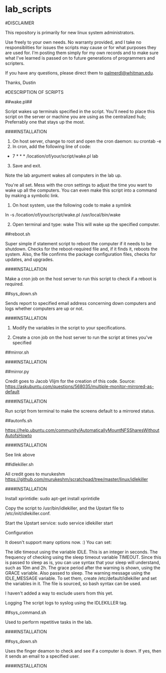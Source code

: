 # lab_scripts

#DISCLAIMER

This repository is primarily for new linux system administrators. 

Use freely to your own needs. No warranty provided, and I take no responsiblities for issues the scripts may cause
or for what purposes they are used for. I'm posting them simply for my own records and to make sure what I've learned
is passed on to future generations of programmers and scripters. 

If you have any questions, please direct them to palmerdl@whitman.edu.

Thanks,
Dustin




#DESCRIPTION OF SCRIPTS

##wake.pl##

Script wakes up terminals specified in the script. You'll need to place this script on the server or machine you are using as the centralized hub; Preferrably one that stays up the most. 

####INSTALLATION
1. On host server, change to root and open the cron daemon:
su
crontab -e
2. In cron, add the following line of code:
* 7 * * * /location/of/your/script/wake.pl lab
3. Save and exit.

Note the lab argument wakes all computers in the lab up. 

You're all set. Mess with the cron settings to adjust the time you want to 
wake up all the computers. You can even make this script into a command by 
making a symbolic link.

1. On host system, use the following code to make a symlink

ln -s /location/of/your/script/wake.pl /usr/local/bin/wake

2. Open terminal and type: wake <hostname>
This will wake up the specified computer.




##reboot.sh

Super simple if statement script to reboot the computer if it needs to be shutdown.
Checks for the reboot-required file and, if it finds it, reboots the system. Also,
the file confirms the package configuration files, checks for updates, and upgrades.

####INSTALLATION

Make a cron job on the host server to run this script to check if a reboot is required.




##sys_down.sh

Sends report to specified email address concerning down computers and logs whether computers
are up or not. 

####INSTALLATION

1. Modify the variables in the script to your specifications.

2. Create a cron job on the host server to run the script at times you've specified




##mirror.sh

####INSTALLATION






##mirror.py

Credit goes to Jacob Vlijm for the creation of this code. 
Source: https://askubuntu.com/questions/568035/multiple-monitor-mirrored-as-default

####INSTALLATION

Run script from terminal to make the screens default to a mirrored status.


##autonfs.sh

https://help.ubuntu.com/community/AutomaticallyMountNFSSharesWithoutAutofsHowto

####INSTALLATION

See link above




##idlekiller.sh

All credit goes to murukeshm
https://github.com/murukeshm/scratchpad/tree/master/linux/idlekiller

####INSTALLATION

Install xprintidle:
sudo apt-get install xprintidle

Copy the script to /usr/bin/idlekiller, and the Upstart file to /etc/init/idlekiller.conf.

Start the Upstart service:
sudo service idlekiller start

Configuration

It doesn't support many options now. :) You can set:

The idle timeout using the variable IDLE. This is an integer in seconds.
The frequency of checking using the sleep timeout variable TIMEOUT. Since this is passed to sleep as is, you can use syntax that your sleep will understand, such as 10m and 2h.
The grace period after the warning is shown, using the GRACE variable. Also passed to sleep.
The warning message using the IDLE_MESSAGE variable.
To set them, create /etc/default/idlekiller and set the variables in it. The file is sourced, so bash syntax can be used.

I haven't added a way to exclude users from this yet.

Logging
The script logs to syslog using the IDLEKILLER tag.


##sys_command.sh

Used to perform repetitive tasks in the lab.

####INSTALLATION




##sys_down.sh

Uses the finger deamon to check and see if a computer is down. If yes, then it sends an email to a specified user.

####INSTALLATION